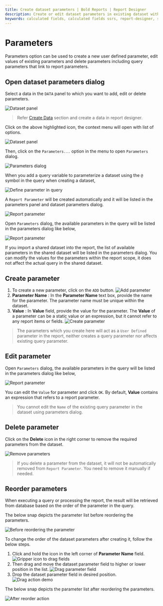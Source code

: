 ```yaml
---
title: Create dataset parameters | Bold Reports | Report Designer
description: Create or edit dataset parameters in existing dataset with Bold Report Designer to filter data at runtime.
keywords: calculated fields, calculated fields ssrs, report-designer, ssrs calculated fields, ssrs, reporting
---
```


# Parameters

Parameters option can be used to create a new user defined parameter, edit values of existing parameters and delete parameters including query parameters that link to report parameters.

## Open dataset parameters dialog

Select a data in the `DATA` panel to which you want to add, edit or delete parameters.

![Dataset panel](/static/assets/on-premise/images/report-designer/manage-data/dataset-parameters/dataset-list.png#width=540px)

> Refer [Create Data](./../../../manage-data/dataset/create-an-embedded-dataset/#create-an-embedded-dataset) section and create a data in report designer.

Click on the above highlighted icon, the context menu will open with list of options.

![Dataset panel](/static/assets/on-premise/images/report-designer/manage-data/dataset-parameters/context-menu.png#width=540px)

Then, click on the `Parameters...` option in the menu to open `Parameters` dialog.

![Parameters dialog](/static/assets/on-premise/images/report-designer/manage-data/dataset-parameters/report-parameters-dialog.png#width=540px)

When you add a query variable to parameterize a dataset using the `@` symbol in the query when creating a dataset,

![Define parameter in query](/static/assets/on-premise/images/report-designer/manage-data/dataset-parameters/add-query-parameter.png#width=540px)

A `Report Parameter` will be created automatically and it will be listed in the parameters panel and dataset parameters dialog.

![Report parameter](/static/assets/on-premise/images/report-designer/manage-data/dataset-parameters/parameter-panel-list.png#width=540px)

Open `Parameters` dialog, the available parameters in the query will be listed in the parameters dialog like below,

![Report parameter](/static/assets/on-premise/images/report-designer/manage-data/dataset-parameters/edit-parameters.png#width=540px)

If you import a shared dataset into the report, the list of available parameters in the shared dataset will be listed in the parameters dialog. You can modify the values for the parameters within the report scope, it does not affect the actual query in the shared dataset.

## Create parameter

1. To create a new parameter, click on the `ADD` button.
![Add parameter](/static/assets/on-premise/images/report-designer/manage-data/dataset-parameters/report-parameters-dialog.png#width=540px)
2. **Parameter Name** : In the **Parameter Name** text box, provide the name for the parameter. The parameter name must be unique within the dataset.
3. **Value** : In **Value** field, provide the value for the parameter. The **Value** of a parameter can be a static value or an expression, but it cannot refer to any report items or fields.
![Create parameter](/static/assets/on-premise/images/report-designer/manage-data/dataset-parameters/create-parameter.png#width=540px)

> The parameters which you create here will act as a `User Defined` parameter in the report, neither creates a query parameter nor affects existing query parameter.

## Edit parameter

Open `Parameters` dialog, the available parameters in the query will be listed in the parameters dialog like below,

![Report parameter](/static/assets/on-premise/images/report-designer/manage-data/dataset-parameters/edit-parameters.png#width=540px)

You can edit the `Value` for parameter and click `OK`. By default, **Value** contains an expression that refers to a report parameter.

> You cannot edit the `Name` of the existing query parameter in the dataset using parameters dialog.

## Delete parameter

Click on the **Delete** icon in the right corner to remove the required parameters from the dataset.

![Remove parameters](/static/assets/on-premise/images/report-designer/manage-data/dataset-parameters/delete-a-parameter.png#width=540px)

> If you delete a parameter from the dataset, it will not be automatically removed from `Report Parameter`. You need to remove it manually if needed.

## Reorder parameters

When executing a query or processing the report, the result will be retrieved from database based on the order of the parameter in the query.

The below snap depicts the parameter list before reordering the parameters.

![Before reordering the parameter](/static/assets/on-premise/images/report-designer/manage-data/dataset-parameters/before-reordering.png#width=540px)

To change the order of the dataset parameters after creating it, follow the below steps.

1. Click and hold the icon in the left corner of **Parameter Name** field.
 ![Gripper icon to drag fields](/static/assets/on-premise/images/report-designer/manage-data/dataset-parameters/gripper-icon-to-perform-drag-action.png#width=540px)
2. Then drag and move the dataset parameter field to higher or lower position in the list.
![Drag parameter field](/static/assets/on-premise/images/report-designer/manage-data/dataset-parameters/drag-start-action.png#width=540px)
3. Drop the dataset parameter field in desired position.
![Drag action demo](/static/assets/on-premise/images/report-designer/manage-data/dataset-parameters/drag-action-demo.png#width=540px)

The below snap depicts the parameter list after reordering the parameters.

![After reorder action](/static/assets/on-premise/images/report-designer/manage-data/dataset-parameters/after-reorder-action.png#width=540px)